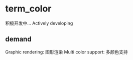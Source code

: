 # term_color

积极开发中...
Actively developing

## demand

Graphic rendering: 图形渲染
Multi color support: 多颜色支持
